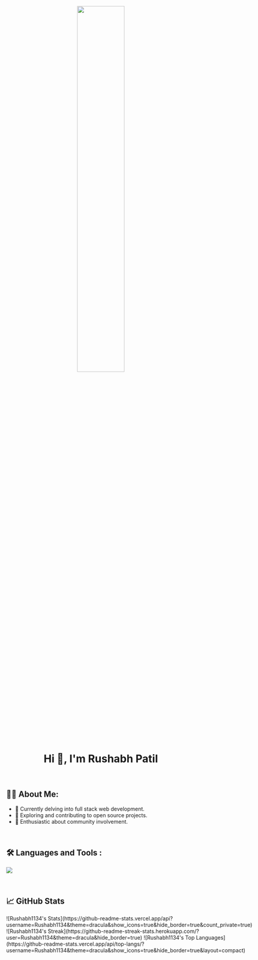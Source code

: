 <p align=center><img src="https://user-images.githubusercontent.com/74038190/238353480-219bcc70-f5dc-466b-9a60-29653d8e8433.gif" width=50%></p>
<h1 align=center>
    <strong> Hi 👋, I'm Rushabh Patil </strong> 
</h1>
<br>

## 🧑‍💻 About Me:
- 🌱 Currently delving into full stack web development.
- 🔭 Exploring and contributing to open source projects.
- 🎨 Enthusiastic about community involvement.

<br>

<div id="badges">

## 🛠️ Languages and Tools :
<p>
  <a href="https://skillicons.dev">
   <img src="https://skillicons.dev/icons?i=javascript,typescript,react,nextjs,nodejs,express,mongodb,html,css,bootstrap,tailwind,java,firebase,git,github"/>
  </a>
</p>
</div>
<br>

## 📈 GitHub Stats
<div style="display: flex;">
    <div style="margin-right: 10px;">
        ![Rushabh1134's Stats](https://github-readme-stats.vercel.app/api?username=Rushabh1134&theme=dracula&show_icons=true&hide_border=true&count_private=true)
        ![Rushabh1134's Streak](https://github-readme-streak-stats.herokuapp.com/?user=Rushabh1134&theme=dracula&hide_border=true)
        ![Rushabh1134's Top Languages](https://github-readme-stats.vercel.app/api/top-langs/?username=Rushabh1134&theme=dracula&show_icons=true&hide_border=true&layout=compact)
    </div>
</div>
<br>
